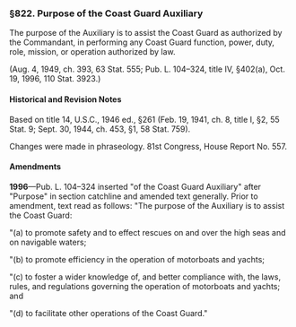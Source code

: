 ### §822. Purpose of the Coast Guard Auxiliary ###

The purpose of the Auxiliary is to assist the Coast Guard as authorized by the Commandant, in performing any Coast Guard function, power, duty, role, mission, or operation authorized by law.

(Aug. 4, 1949, ch. 393, 63 Stat. 555; Pub. L. 104–324, title IV, §402(a), Oct. 19, 1996, 110 Stat. 3923.)

#### Historical and Revision Notes ####

Based on title 14, U.S.C., 1946 ed., §261 (Feb. 19, 1941, ch. 8, title I, §2, 55 Stat. 9; Sept. 30, 1944, ch. 453, §1, 58 Stat. 759).

Changes were made in phraseology. 81st Congress, House Report No. 557.

#### Amendments ####

**1996**—Pub. L. 104–324 inserted "of the Coast Guard Auxiliary" after "Purpose" in section catchline and amended text generally. Prior to amendment, text read as follows: "The purpose of the Auxiliary is to assist the Coast Guard:

"(a) to promote safety and to effect rescues on and over the high seas and on navigable waters;

"(b) to promote efficiency in the operation of motorboats and yachts;

"(c) to foster a wider knowledge of, and better compliance with, the laws, rules, and regulations governing the operation of motorboats and yachts; and

"(d) to facilitate other operations of the Coast Guard."